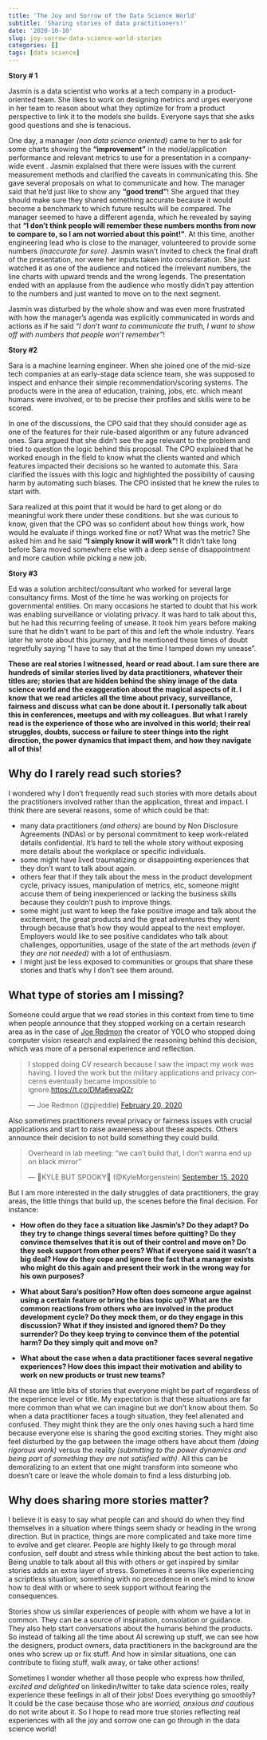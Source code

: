 ```yaml
---
title: 'The Joy and Sorrow of the Data Science World'
subtitle: 'Sharing stories of data practitioners!'
date: '2020-10-10'
slug: joy-sorrow-data-science-world-stories
categories: []
tags: [data science]
---
```



**Story # 1**

Jasmin is a data scientist who works at a tech company in a product-oriented team. She likes to work on designing metrics and urges everyone in her team to reason about what they optimize for from a product perspective to link it to the models she builds. Everyone  says that she asks good questions and she is tenacious.

One day, a manager *(non data  science oriented)* came to her to ask for some charts showing the **“improvement”** in the model/application performance and relevant metrics to use for a presentation in a company-wide event . Jasmin explained that there were issues with the current measurement methods and clarified the caveats in communicating this. She gave several proposals on what to communicate and how. The manager said that he’d just like to show any **“good trend”**! She argued that they should make sure they shared something accurate because it would become a benchmark to which future results will be compared. The manager seemed to have a different agenda, which he revealed by saying that **“I don’t think people will remember these numbers months from now to compare to, so I am not worried about this point!”**. At this time, another engineering lead who is close to the manager, volunteered to provide some numbers *(inaccurate for sure)*. Jasmin wasn’t invited to check the final draft of the presentation, nor were her inputs taken into consideration. She just watched it as one of the audience and noticed the irrelevant numbers, the line charts with upward trends and the wrong legends. The presentation ended with an applause from the audience who mostly didn’t pay attention to the numbers and just wanted to move on to the next segment. 

Jasmin was disturbed by the whole show and was even more frustrated with how the manager’s agenda was explicitly communicated in words and actions as if he said *“I don’t want to communicate the truth, I want to show off with numbers that people won’t remember”*!


**Story #2**

Sara is a machine learning engineer. When she joined one of the mid-size tech companies at an early-stage data science team, she was supposed to inspect and enhance their simple recommendation/scoring systems. The products were in the area of education, training, jobs, etc. which meant humans were involved, or to be precise their profiles and skills were to be scored. 

In one of the discussions, the CPO said that they should consider age as one of the features for their rule-based algorithm or any future advanced ones. Sara argued that she didn’t see the age relevant to the problem and tried to question the logic behind this proposal. The CPO explained that he worked enough in the field to know what the clients wanted and which features impacted their decisions so he wanted to automate this. Sara clarified the issues with this logic and highlighted the possibility of causing harm by automating such biases. The CPO insisted that he knew the rules to start with. 

Sara realized at this point that it would be hard to get along or do meaningful work there under these conditions. but she was curious to know, given that the CPO was so confident about how things work, how would he evaluate if things worked fine or not? What was the metric? She asked him and he said  **“I simply know it will work”**!  It didn’t take long before Sara moved somewhere else with a deep sense of disappointment and more caution while picking a new job. 


**Story #3**

Ed was a solution architect/consultant who worked for several large consultancy firms. Most of the time he was working on projects for governmental entities. On many occasions he started to doubt that his work was enabling surveillance or violating privacy. It was hard to talk about this, but he had this recurring feeling of unease. It took him years  before making sure that he didn't want to be part of this and left the whole industry. Years later he wrote about this journey, and he mentioned these times of doubt regretfully saying “I have to say that at the time I tamped down my unease”.


**These are real stories I witnessed, heard or read about. I am sure there are hundreds of similar stories lived by data practitioners, whatever their titles are; stories that are hidden behind  the shiny image of the data science world and the exaggeration about the magical aspects of it. I know  that we read articles all the time about privacy, surveillance, fairness and discuss what can be done about it. I personally talk about this in conferences, meetups and with my colleagues. But what I rarely read is the experience of those who are involved in this world; their real struggles, doubts,  success or failure to steer things into the right direction, the power dynamics that impact them, and how they navigate all of this!**

## Why do I rarely read such stories?

I wondered why I don’t frequently read such stories with more details about the practitioners involved rather than the application, threat and impact. I think there are several reasons, some of which could be that:

- many  data practitioners *(and others)* are bound by Non Disclosure Agreements (NDAs) or by personal commitment to keep work-related details confidential. It’s hard to tell the whole story without exposing more details about the workplace or specific individuals.
- some might have lived traumatizing or disappointing experiences that they don’t want to talk about again.
- others fear that if they talk about the mess in the product development cycle, privacy issues, manipulation of metrics, etc, someone might accuse them of being inexperienced or lacking the business skills  because they  couldn’t  push to improve things.
- some might just want to keep the fake positive image and talk about the excitement, the great products and the great adventures they went through because that’s how they would appeal to the next employer. Employers would like to see positive candidates who talk about challenges, opportunities, usage of the state  of the art methods *(even if they are  not needed)* with a lot of enthusiasm.
- I might just be less exposed to communities or groups that share these stories and that’s why I don’t see them around.

## What type of stories am I missing?

Someone could argue that we read stories in this context from time to time when people announce that they stopped working on a  certain research area as in the case of [Joe Redmon](https://twitter.com/pjreddie) the creator of YOLO who stopped doing computer vision research and explained the reasoning behind this decision, which was more of a personal experience and reflection. 

<blockquote class="twitter-tweet"><p lang="en" dir="ltr">I stopped doing CV research because I saw the impact my work was having. I loved the work but the military applications and privacy concerns eventually became impossible to ignore.<a href="https://t.co/DMa6evaQZr">https://t.co/DMa6evaQZr</a></p>&mdash; Joe Redmon (@pjreddie) <a href="https://twitter.com/pjreddie/status/1230524770350817280?ref_src=twsrc%5Etfw">February 20, 2020</a></blockquote> <script async src="https://platform.twitter.com/widgets.js" charset="utf-8"></script>

Also sometimes practitioners reveal privacy or fairness issues with crucial applications and start to raise awareness about these aspects. Others announce their decision to not build something they could build. 

<blockquote class="twitter-tweet"><p lang="en" dir="ltr">Overheard in lab meeting: “we can’t build that, I don’t wanna end up on black mirror”</p>&mdash; 🎃KYLE BUT SPOOKY👻 (@KyleMorgenstein) <a href="https://twitter.com/KyleMorgenstein/status/1305674255640731650?ref_src=twsrc%5Etfw">September 15, 2020</a></blockquote> <script async src="https://platform.twitter.com/widgets.js" charset="utf-8"></script>


But I am more interested in the daily struggles of data practitioners, the gray areas, the little things that build up, the scenes before the final decision. For instance:

- **How often do they face a situation like Jasmin’s? Do they adapt? Do they try to change things several times before quitting? Do they convince themselves that it is out of their control and move on? Do they seek support from other peers? What if everyone said it wasn’t a big deal? How do they cope and ignore the fact that a manager exists who might do this again and present their work in the wrong way for his own purposes?**

- **What about Sara’s position? How often does someone argue against using a certain feature or bring the bias topic up? What are the common reactions from others who are involved in the product development cycle? Do they mock them, or do they engage in this discussion?  What if they insisted and ignored them? Do they surrender? Do they keep trying to convince them of the potential harm? Do they simply quit and move on?**

- **What about the case when a data practitioner faces several negative experiences? How does this impact their motivation and ability to work on new products or trust new teams?**

All these are little bits of stories that everyone might be part of regardless of the experience level or title. My expectation is that these situations are far more common than what we can imagine but we don’t know about them. So when a data practitioner faces a tough situation, they feel alienated and confused. They might think they are the only ones having such a hard time because everyone else is sharing the good exciting stories. They might also feel disturbed by the gap between the image others have about them *(doing rigorous work)* versus the reality *(submitting to the power dynamics and being part of something they are not satisfied with)*. All this can be demoralizing to an extent that one might transform into someone who doesn’t care or leave the whole domain to find a less disturbing job.


## Why does sharing more stories matter?

I believe it is easy to say what people can and should do when they find themselves in a situation where things seem shady or heading in the wrong direction. But in practice, things are more complicated and take more time to evolve and get clearer. People are highly likely to go through  moral confusion, self doubt and stress while thinking about the best action to take. Being unable to talk about all this with others or get inspired by similar stories adds an extra layer of stress. Sometimes it seems like experiencing a scriptless situation; something with no precedence in one’s mind to know how to deal with or where to seek support without fearing the consequences.

Stories show us similar experiences of people with whom we have a lot in common. They can be a source of inspiration, consolation or guidance. They also help start conversations about the humans behind the products. So instead of talking all the time about AI screwing up stuff, we can see how the designers, product owners, data practitioners in the background are the ones who screw up or fix stuff. And how in similar situations, one can contribute to fixing stuff, walk away, or take other actions!

Sometimes I wonder whether all those people who express how *thrilled, excited and delighted* on linkedin/twitter to take data science roles, really experience these feelings in all of their jobs! Does everything go smoothly? It could be the case because those who are *worried, anxious and cautious* do not write about it. So I hope to read more true stories reflecting real experiences with all the joy and sorrow one can go through in the data science world!
